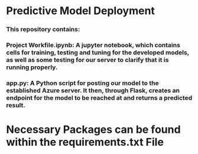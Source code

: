 # Predictive Model Deployment

### This repository contains:
  ### Project Workfile.ipynb: A jupyter notebook, which contains cells for training, testing and tuning for the developed models, as well as some testing for our server to clarify that it is running properly.
  ### app.py: A Python script for posting our model to the established Azure server. It then, through Flask, creates an endpoint for the model to be reached at and returns a predicted result. 

# Necessary Packages can be found within the requirements.txt File
